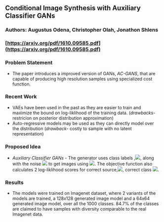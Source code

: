 ## Conditional Image Synthesis with Auxiliary Classifier GANs
### Authors: Augustus Odena, Christopher Olah, Jonathon Shlens
### [https://arxiv.org/pdf/1610.09585.pdf](https://arxiv.org/pdf/1610.09585.pdf)

### Problem Statement
- The paper introduces a improved version of GANs, *AC-GANS*, that are capable of producing high resolution samples using specialized cost function.

### Recent Work
- VAEs have been used in the past as they are easier to train and maximize the bound on log-liklihood of the training data. (*drawbacks*- restricion on posterior distribution approximation)
- Auto-regressive models may be used as they can directly model over the distribution (*drawback*- costly to sample with no latent representation)

### Proposed Idea
- *Auxiliary Classifier GANs* - The generator uses class labels ,<img src="http://latex.codecogs.com/gif.latex?c" border="0"/>, along with the noise <img src="http://latex.codecogs.com/gif.latex?z" border="0"/> to get images using <img src="http://latex.codecogs.com/gif.latex?$X_{fake}=G(c,z)$" border="0"/>. The objective function also calculates 2 log-liklihood scores for correct source,<img src="http://latex.codecogs.com/gif.latex?$L_S$" border="0"/>, correct class <img src="http://latex.codecogs.com/gif.latex?$L_c$" border="0"/>. 

### Results
- The models were trained on Imagenet dataset, where 2 variants of the models are trained, a 128x128 generated image model and a 64x64 generated image model, over all the 1000 classes. 84.7% of the classes are claimed to have samples with diversity comparable to the real Imagenet data. 
